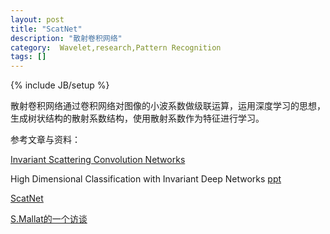 ```yaml
---
layout: post
title: "ScatNet"
description: "散射卷积网络"
category:  Wavelet,research,Pattern Recognition
tags: []
---
```

{% include JB/setup %}

散射卷积网络通过卷积网络对图像的小波系数做级联运算，运用深度学习的思想，生成树状结构的散射系数结构，使用散射系数作为特征进行学习。

参考文章与资料：

[Invariant Scattering Convolution Networks](http://arxiv.org/abs/1203.1513)

High Dimensional Classification with Invariant Deep Networks [ppt](http://www.itsoc.org/resources/media/isit-2013-istanbul/MallatISIT2013.pdf)

[ScatNet](http://www.di.ens.fr/data/software/scatnet/)


[S.Mallat的一个访谈](http://www.dailymotion.com/video/x10r1zw_stephane-mallat-mathematicien_tech)
